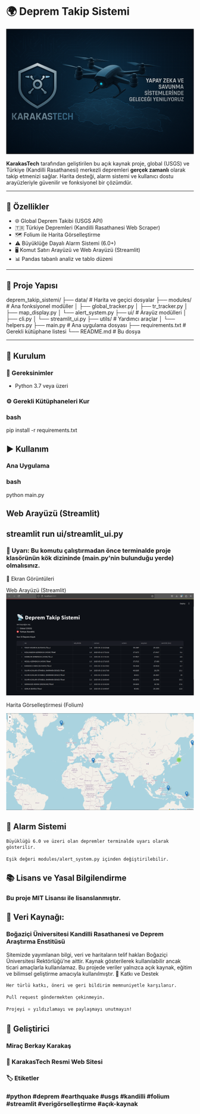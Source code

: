# 🌍 Deprem Takip Sistemi

![KarakasTech Logo](assets/reklam.png)

**KarakasTech** tarafından geliştirilen bu açık kaynak proje, global (USGS) ve Türkiye (Kandilli Rasathanesi) merkezli depremleri **gerçek zamanlı** olarak takip etmenizi sağlar. Harita desteği, alarm sistemi ve kullanıcı dostu arayüzleriyle güvenilir ve fonksiyonel bir çözümdür.

---

## 🚀 Özellikler

- 🌐 Global Deprem Takibi (USGS API)
- 🇹🇷 Türkiye Depremleri (Kandilli Rasathanesi Web Scraper)
- 🗺️ Folium ile Harita Görselleştirme
- ⚠️ Büyüklüğe Dayalı Alarm Sistemi (6.0+)
- 🖥️ Komut Satırı Arayüzü ve Web Arayüzü (Streamlit)
- 📊 Pandas tabanlı analiz ve tablo düzeni

---

## 📁 Proje Yapısı

deprem_takip_sistemi/
├── data/ # Harita ve geçici dosyalar
├── modules/ # Ana fonksiyonel modüller
│ ├── global_tracker.py
│ ├── tr_tracker.py
│ ├── map_display.py
│ └── alert_system.py
├── ui/ # Arayüz modülleri
│ ├── cli.py
│ └── streamlit_ui.py
├── utils/ # Yardımcı araçlar
│ └── helpers.py
├── main.py # Ana uygulama dosyası
├── requirements.txt # Gerekli kütüphane listesi
└── README.md # Bu dosya 

---

## 💾 Kurulum

### 📌 Gereksinimler
- Python 3.7 veya üzeri

### ⚙️ Gerekli Kütüphaneleri Kur

### bash
pip install -r requirements.txt

## ▶️ Kullanım

### Ana Uygulama

### bash
python main.py

## Web Arayüzü (Streamlit)

## streamlit run ui/streamlit_ui.py

### 📌 Uyarı: Bu komutu çalıştırmadan önce terminalde proje klasörünün kök dizininde (main.py'nin bulunduğu yerde) olmalısınız.
📸 Ekran Görüntüleri

Web Arayüzü (Streamlit)
![Streamlit UI](assets/streamlit_ui.png)

Harita Görselleştirmesi (Folium)

![Web UI](assets/map_preview.png)

## 🔔 Alarm Sistemi

    Büyüklüğü 6.0 ve üzeri olan depremler terminalde uyarı olarak gösterilir.

    Eşik değeri modules/alert_system.py içinden değiştirilebilir.

## 📚 Lisans ve Yasal Bilgilendirme

### Bu proje MIT Lisansı ile lisanslanmıştır.

## 📌 Veri Kaynağı:

### Boğaziçi Üniversitesi Kandilli Rasathanesi ve Deprem Araştırma Enstitüsü

Sitemizde yayımlanan bilgi, veri ve haritaların telif hakları Boğaziçi Üniversitesi Rektörlüğü’ne aittir.
Kaynak gösterilerek kullanılabilir ancak ticari amaçlarla kullanılamaz.
Bu projede veriler yalnızca açık kaynak, eğitim ve bilimsel geliştirme amacıyla kullanılmıştır.
🤝 Katkı ve Destek

    Her türlü katkı, öneri ve geri bildirim memnuniyetle karşılanır.

    Pull request göndermekten çekinmeyin.

    Projeyi ⭐ yıldızlamayı ve paylaşmayı unutmayın!

## 👤 Geliştirici

### Miraç Berkay Karakaş
### 🔗 KarakasTech Resmi Web Sitesi
### 🏷️ Etiketler

### #python #deprem #earthquake #usgs #kandilli #folium #streamlit #verigörselleştirme #açık-kaynak


